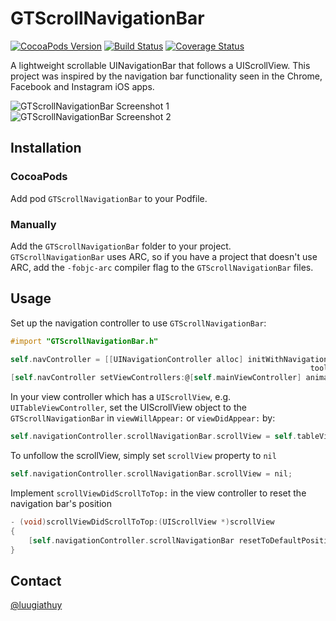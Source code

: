 # GTScrollNavigationBar

[![CocoaPods Version](https://img.shields.io/cocoapods/v/GTScrollNavigationBar.svg)](http://cocoadocs.org/docsets/GTScrollNavigationBar) [![Build Status](https://travis-ci.org/luugiathuy/GTScrollNavigationBar.svg?branch=master)](https://travis-ci.org/luugiathuy/GTScrollNavigationBar) [![Coverage Status](https://coveralls.io/repos/luugiathuy/GTScrollNavigationBar/badge.svg?branch=master&service=github)](https://coveralls.io/github/luugiathuy/GTScrollNavigationBar?branch=master)

A lightweight scrollable UINavigationBar that follows a UIScrollView. This project was inspired by the navigation bar functionality seen in the Chrome, Facebook and Instagram iOS apps.

![GTScrollNavigationBar Screenshot 1](http://luugiathuy.com/images/GTScrollNavigationBar1.png)&nbsp;![GTScrollNavigationBar Screenshot 2](http://luugiathuy.com/images/GTScrollNavigationBar2.png)

## Installation

### CocoaPods

Add pod `GTScrollNavigationBar` to your Podfile.

### Manually

Add the `GTScrollNavigationBar` folder to your project. `GTScrollNavigationBar` uses ARC, so if you have a project that doesn't use ARC, add the `-fobjc-arc` compiler flag to the `GTScrollNavigationBar` files.

## Usage

Set up the navigation controller to use `GTScrollNavigationBar`:

```objective-c
#import "GTScrollNavigationBar.h"

self.navController = [[UINavigationController alloc] initWithNavigationBarClass:[GTScrollNavigationBar class]
                                                                   toolbarClass:nil];
[self.navController setViewControllers:@[self.mainViewController] animated:NO];
```

In your view controller which has a `UIScrollView`, e.g. `UITableViewController`, set the UIScrollView object to the `GTScrollNavigationBar` in `viewWillAppear:` or `viewDidAppear:` by:

```objective-c
self.navigationController.scrollNavigationBar.scrollView = self.tableView;
```

To unfollow the scrollView, simply set `scrollView` property to `nil`

```objective-c
self.navigationController.scrollNavigationBar.scrollView = nil;
```

Implement `scrollViewDidScrollToTop:` in the view controller to reset the navigation bar's position

```objective-c
- (void)scrollViewDidScrollToTop:(UIScrollView *)scrollView
{
    [self.navigationController.scrollNavigationBar resetToDefaultPositionWithAnimation:NO];
}
```

## Contact

[@luugiathuy](http://twitter.com/luugiathuy)
